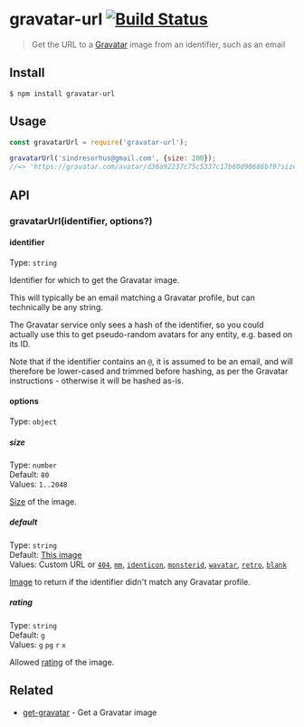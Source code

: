 # gravatar-url [![Build Status](https://travis-ci.org/sindresorhus/gravatar-url.svg?branch=master)](https://travis-ci.org/sindresorhus/gravatar-url)

> Get the URL to a [Gravatar](https://en.gravatar.com) image from an identifier, such as an email


## Install

```
$ npm install gravatar-url
```


## Usage

```js
const gravatarUrl = require('gravatar-url');

gravatarUrl('sindresorhus@gmail.com', {size: 200});
//=> 'https://gravatar.com/avatar/d36a92237c75c5337c17b60d90686bf9?size=200'
```


## API

### gravatarUrl(identifier, options?)

#### identifier

Type: `string`

Identifier for which to get the Gravatar image.

This will typically be an email matching a Gravatar profile, but can technically be any string.

The Gravatar service only sees a hash of the identifier, so you could actually use this to get pseudo-random avatars for any entity, e.g. based on its ID.

Note that if the identifier contains an `@`, it is assumed to be an email, and will therefore be lower-cased and trimmed before hashing, as per the Gravatar instructions - otherwise it will be hashed as-is.

#### options

Type: `object`

##### size

Type: `number`\
Default: `80`\
Values: `1..2048`

[Size](https://en.gravatar.com/site/implement/images/#size) of the image.

##### default

Type: `string`\
Default: [This image](https://gravatar.com/avatar/00000000000000000000000000000000)\
Values: Custom URL or [`404`](https://gravatar.com/avatar/5cc22f8c06631cccead907acbb627b69?default=404), [`mm`](https://gravatar.com/avatar/5cc22f8c06631cccead907acbb627b69?default=mm), [`identicon`](https://gravatar.com/avatar/5cc22f8c06631cccead907acbb627b69?default=identicon), [`monsterid`](https://gravatar.com/avatar/5cc22f8c06631cccead907acbb627b69?default=monsterid), [`wavatar`](https://gravatar.com/avatar/5cc22f8c06631cccead907acbb627b69?default=wavatar), [`retro`](https://gravatar.com/avatar/5cc22f8c06631cccead907acbb627b69?default=retro), [`blank`](https://gravatar.com/avatar/5cc22f8c06631cccead907acbb627b69?default=blank)

[Image](https://en.gravatar.com/site/implement/images/#default-image) to return if the identifier didn't match any Gravatar profile.

##### rating

Type: `string`\
Default: `g`\
Values: `g` `pg` `r` `x`

Allowed [rating](https://en.gravatar.com/site/implement/images/#rating) of the image.


## Related

- [get-gravatar](https://github.com/sindresorhus/get-gravatar) - Get a Gravatar image
